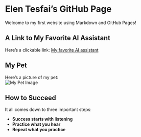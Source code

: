 # Elen Tesfai’s GitHub Page

Welcome to my first website using Markdown and GitHub Pages!

## A Link to My Favorite AI Assistant
Here’s a clickable link: [My favorite AI assistant](https://chat.openai.com/)

## My Pet
Here’s a picture of my pet:  
![My Pet Image](image.png)  <!-- Replace 'image.png' with your actual image file name -->

## How to Succeed
It all comes down to three important steps:
- **Success starts with listening**
- **Practice what you hear**
- **Repeat what you practice**
